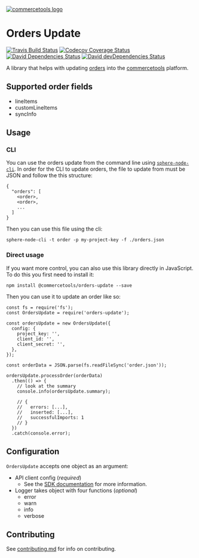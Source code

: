 [![commercetools logo][commercetools-icon]][commercetools]

# Orders Update
[![Travis Build Status][travis-icon]][travis]
[![Codecov Coverage Status][codecov-icon]][codecov]
[![David Dependencies Status][david-icon]][david]
[![David devDependencies Status][david-dev-icon]][david-dev]

A library that helps with updating [orders](https://dev.commercetools.com/http-api-projects-orders.html) into the [commercetools] platform.

## Supported order fields
- lineItems
- customLineItems
- syncInfo

## Usage

### CLI

You can use the orders update from the command line using [`sphere-node-cli`](https://github.com/sphereio/sphere-node-cli).
In order for the CLI to update orders, the file to update from must be JSON and follow the this structure:
```
{
  "orders": [
    <order>,
    <order>,
    ...
  ]
}
```
Then you can use this file using the cli:
```
sphere-node-cli -t order -p my-project-key -f ./orders.json
```

### Direct usage

If you want more control, you can also use this library directly in JavaScript. To do this you first need to install it:
```
npm install @commercetools/orders-update --save
```
Then you can use it to update an order like so:
```
const fs = require('fs');
const OrdersUpdate = require('orders-update');

const ordersUpdate = new OrdersUpdate({
  config: {
    project_key: '',
    client_id: '',
    client_secret: '',
  },
});

const orderData = JSON.parse(fs.readFileSync('order.json'));

ordersUpdate.processOrder(orderData)
  .then(() => {
    // look at the summary
    console.info(ordersUpdate.summary);

    // {
    //   errors: [...],
    //   inserted: [...],
    //   successfulImports: 1
    // }
  })
  .catch(console.error);
```

## Configuration
`OrdersUpdate` accepts one object as an argument:
- API client config (_required_)
  - See the [SDK documentation](http://sphereio.github.io/sphere-node-sdk/classes/SphereClient.html) for more information.
- Logger takes object with four functions (_optional_)
  - error
  - warn
  - info
  - verbose

## Contributing
See [contributing.md](contributing.md) for info on contributing.

[commercetools]: https://commercetools.com/
[commercetools-icon]: https://cdn.rawgit.com/commercetools/press-kit/master/PNG/72DPI/CT%20logo%20horizontal%20RGB%2072dpi.png
[travis]: https://travis-ci.org/commercetools/orders-update
[travis-icon]: https://img.shields.io/travis/commercetools/orders-update/master.svg?style=flat-square
[codecov]: https://codecov.io/gh/commercetools/orders-update
[codecov-icon]: https://img.shields.io/codecov/c/github/commercetools/orders-update.svg?style=flat-square
[david]: https://david-dm.org/commercetools/orders-update
[david-icon]: https://img.shields.io/david/commercetools/orders-update.svg?style=flat-square
[david-dev]: https://david-dm.org/commercetools/orders-update?type=dev
[david-dev-icon]: https://img.shields.io/david/dev/commercetools/orders-update.svg?style=flat-square
